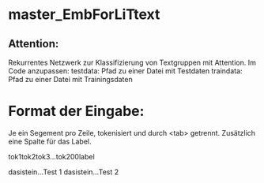 # master_EmbForLiTtext

## Attention:
Rekurrentes Netzwerk zur Klassifizierung von Textgruppen mit Attention.
Im Code anzupassen:
testdata: Pfad zu einer Datei mit Testdaten
traindata: Pfad zu einer Datei mit Trainingsdaten

# Format der Eingabe:
Je ein Segement pro Zeile, tokenisiert und durch \<tab\> getrennt. Zusätzlich eine Spalte für das Label.

tok1<tab>tok2<tab>tok3<tab>...<tab>tok200<tab>label
  
das<tab>ist<tab>ein<tab>...<tab>Test 1
das<tab>ist<tab>ein<tab>...<tab>Test 2

